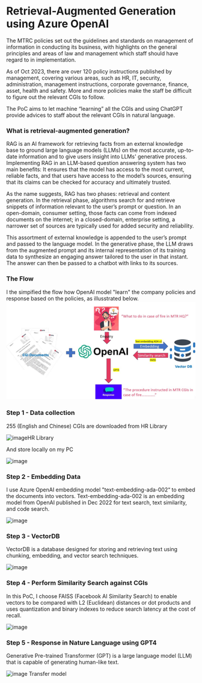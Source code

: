 # Retrieval-Augmented Generation using Azure OpenAI

The MTRC policies set out the guidelines and standards on management of information in conducting its business, with highlights on the general principles and areas of law and management which staff should have regard to in implementation.

As of Oct 2023, there are over 120 policy instructions published by management, covering various areas, such as HR, IT, security, administration, management instructions, corporate governance, finance, asset, health and safety.  More and more policies make the staff  be difficult to figure out the relevant CGIs to follow.

The PoC aims to let machine “learning” all the CGIs and using ChatGPT provide advices to staff about the relevant CGIs in natural language.

### What is retrieval-augmented generation?
RAG is an AI framework for retrieving facts from an external knowledge base to ground large language models (LLMs) on the most accurate, up-to-date information and to give users insight into LLMs' generative process.  Implementing RAG in an LLM-based question answering system has two main benefits: It ensures that the model has access to the most current, reliable facts, and that users have access to the model’s sources, ensuring that its claims can be checked for accuracy and ultimately trusted.

As the name suggests, RAG has two phases: retrieval and content generation. In the retrieval phase, algorithms search for and retrieve snippets of information relevant to the user’s prompt or question. In an open-domain, consumer setting, those facts can come from indexed documents on the internet; in a closed-domain, enterprise setting, a narrower set of sources are typically used for added security and reliability.

This assortment of external knowledge is appended to the user’s prompt and passed to the language model. In the generative phase, the LLM draws from the augmented prompt and its internal representation of its training data to synthesize an engaging answer tailored to the user in that instant. The answer can then be passed to a chatbot with links to its sources.

### The Flow
I the simpified the flow how OpenAI model "learn" the company policies and response based on the policies, as illusstrated below.
![image](https://github.com/justinlaw360/RAG/blob/main/rag.jpg)

### Step 1 - Data collection
255 (English and Chinese) CGIs are downloaded from HR Library

![image](https://github.com/justinlaw360/RAG/assets/4946026/d0ec160b-c157-4ebf-9f20-0fd1322e1d74)HR Library

And store locally on my PC

![image](https://github.com/justinlaw360/RAG/assets/4946026/53c17c03-9c57-43a7-ad1a-33cae2bf5397)

### Step 2 - Embedding Data
I use Azure OpenAI embedding model "text-embedding-ada-002“ to embed the documents into vectors. Text-embedding-ada-002 is an embedding model from OpenAI published in Dec 2022 for text search, text similarity, and code search. 

![image](https://github.com/justinlaw360/RAG/assets/4946026/7220b306-aa0c-481b-9961-fccf88984ab1)

### Step 3 - VectorDB
VectorDB is a database designed for storing and retrieving text using chunking, embedding, and vector search techniques. 

![image](https://github.com/justinlaw360/RAG/assets/4946026/96edf610-f2ba-47f7-a940-284570f84d9c)

### Step 4 - Perform Similarity Search against CGIs
In this PoC, I choose FAISS (Facebook AI Similarity Search) to enable vectors to be compared with L2 (Euclidean) distances or dot products and uses quantization and binary indexes to reduce search latency at the cost of recall.

![image](https://github.com/justinlaw360/RAG/assets/4946026/c70144b1-3d03-4503-a64a-d6eb486e5c96)

### Step 5 - Response in Nature Language using GPT4
Generative Pre-trained Transformer (GPT) is a large language model (LLM) that is capable of generating human-like text.

![image](https://github.com/justinlaw360/RAG/assets/4946026/9cf31c9e-4819-4dd0-b438-b8fcb6eaac97)
Transfer model









